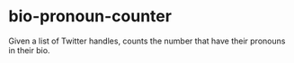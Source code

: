 # bio-pronoun-counter
Given a list of Twitter handles, counts the number that have their pronouns in their bio.
